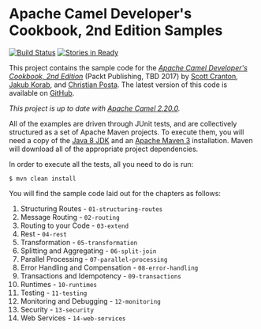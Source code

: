 Apache Camel Developer's Cookbook, 2nd Edition Samples
======================================================

[![Build Status](https://travis-ci.org/CamelCookbook/camel-cookbook-examples.png?branch=master)](https://travis-ci.org/CamelCookbook/camel-cookbook-examples)
[![Stories in Ready](https://badge.waffle.io/CamelCookbook/camel-cookbook-examples.png?label=ready&title=Ready)](https://waffle.io/CamelCookbook/camel-cookbook-examples?utm_source=badge)

This project contains the sample code for the [_Apache Camel Developer's Cookbook, 2nd Edition_](http://www.packtpub.com/apache-camel-developers-cookbook/book)
(Packt Publishing, TBD 2017) by [Scott Cranton](https://github.com/scranton), [Jakub Korab](https://github.com/jkorab), and [Christian Posta](https://github.com/christian-posta).
The latest version of this code is available on [GitHub](http://github.com/CamelCookbook/camel-cookbook-examples).

*This project is up to date with [Apache Camel 2.20.0](http://camel.apache.org/camel-2200-release.html).*

All of the examples are driven through JUnit tests, and are collectively structured as a set
of Apache Maven projects. To execute them, you will need a copy of the [Java 8 JDK](http://openjdk.java.net/install/)
and an [Apache Maven 3](http://maven.apache.org/) installation. 
Maven will download all of the appropriate project dependencies.

In order to execute all the tests, all you need to do is run:

    $ mvn clean install

You will find the sample code laid out for the chapters as follows:

1. Structuring Routes - `01-structuring-routes`
2. Message Routing - `02-routing`
3. Routing to your Code - `03-extend`
4. Rest - `04-rest`
5. Transformation - `05-transformation`
6. Splitting and Aggregating - `06-split-join`
7. Parallel Processing - `07-parallel-processing`
8. Error Handling and Compensation - `08-error-handling`
9. Transactions and Idempotency - `09-transactions`
10. Runtimes - `10-runtimes`
11. Testing - `11-testing`
12. Monitoring and Debugging - `12-monitoring`
13. Security - `13-security`
14. Web Services - `14-web-services`
